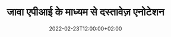 ---
############################# Static ############################
layout: "product"
date: 2022-02-23T12:00:00+02:00
draft: false

product: "Annotation"
product_tag: "annotation"
platform: "Java"
platform_tag: "java"

############################# Head ############################
head_title: "जावा दस्तावेज़ एनोटेशन एपीआई | पीडीएफ वर्ड एक्सेल पीपीटीएक्स छवियाँ देखें और एनोटेट करें"
head_description: "जावा दस्तावेज़ एनोटेशन एपीआई। पीडीएफ वर्ड डॉक्स, एक्सेल एक्सएलएसएक्स, पीपीटीएक्स, ईएमएल ईएमएलएक्स, वीएसएस वीएसडी, ओटीपी, सीएडी और छवि फ़ाइल प्रारूप देखें, टैग करें, टिप्पणी करें और एनोटेट करें।"

############################# Header ##########################
title: "जावा एपीआई के माध्यम से दस्तावेज़ एनोटेशन"
description: "किसी भी बाहरी सॉफ़्टवेयर को स्थापित किए बिना पीडीएफ, एचटीएमएल, एमएस ऑफिस और अन्य दस्तावेज़ प्रारूपों को देखने और एनोटेट करने की क्षमताओं के साथ जावा एप्लिकेशन बनाएं।"
button:
    enable: true
    icon: "fas fa-arrow-down"
    label: "नि: शुल्क परीक्षण डाउनलोड करें"
    link: "https://downloads.groupdocs.com/annotation/java"

############################# SubMenu #########################
submenu:
    enable: true
    
    left:
        img_alt: "GroupDocs.Annotation for Java"
        image: "https://www.groupdocs.cloud/templates/groupdocs/images/product-logos/groupdocs-annotation-java.png"
        product: "GroupDocs.Annotation"
        platform: "Java"

    middle:
        button:
            # button loop
            - link: "#features"
              text: "विशेषताएँ"

            # button loop
            - link: "https://products.groupdocs.app/annotation"
              text: "लाइव डेमो"

            # button loop
            - link: "https://purchase.groupdocs.com/pricing/annotation/java"
              text: "मूल्य निर्धारण"

    right:
        link_download: "https://downloads.groupdocs.com/annotation"
        link_learn: "https://docs.groupdocs.com/annotation/java/"
        link_buy: "https://purchase.groupdocs.com"

############################# Overview ############################
overview:
    enable: true
    content: |
      GroupDocs.Annotation Java API एक ऐसा उत्पाद है जो आपको विभिन्न प्लेटफ़ॉर्म और ऑपरेटिंग सिस्टम, जैसे Android, MacOS, Linux, Windows पर दस्तावेज़ों में एनोटेशन के साथ काम करने की अनुमति देता है। GroupDocs.Annotation सरल एपीआई के साथ एक लाइब्रेरी प्रदान करता है जो कई फायदे देता है: उदाहरण के लिए, यदि आपको डेटा को गोपनीय रखना है या यह चुनना है कि लाइब्रेरी के साथ काम करने के लिए आपको कितनी शक्ति की आवश्यकता है, या एनोटेशन के साथ काम को आंशिक रूप से बदलना है, तो लाइब्रेरी बहुत उपयोगी है हल्का और लचीला.

      जावा एपीआई के लिए GroupDocs.Annotation आपको विभिन्न प्रकार के एनोटेशन के साथ काम करने की अनुमति देता है, जिसमें शामिल हैं: टेक्स्ट, पॉलीलाइन, एरिया, अंडरलाइन, पॉइंट, वॉटरमार्क, एरो, एलिप्स, टेक्स्ट रिप्लेसमेंट, डिस्टेंस, टेक्स्ट फील्ड, रिसोर्स रिडक्शन आदि। और अधिकांश का समर्थन करता है लोकप्रिय दस्तावेज़ प्रारूप जैसे: पीडीएफ, एचटीएमएल, माइक्रोसॉफ्ट ऑफिस वर्ड, एक्सेल स्प्रेडशीट, पावरपॉइंट प्रेजेंटेशन, विसिओ, आउटलुक ईमेल, छवियां, मेटाफ़ाइल्स, सीएडी ड्राइंग और विभिन्न अन्य प्रारूप। एपीआई दस्तावेज़ पृष्ठों के थंबनेल प्राप्त करने की क्षमता प्रदान करता है और पीडीएफ फाइलों से एनोटेशन आयात और निर्यात करने का समर्थन करता है।

      लाइब्रेरी का उपयोग करके, आप [जोड़ें](/एनोटेशन/जावा/बीएमपी/), [संपादित करें](/एनोटेशन/जावा/बीएमपी/), [एक्सट्रेक्ट](/एनोटेशन/जावा/बीएमपी/) और [डिलीट](/एनोटेशन) कर सकते हैं /java/bmp/) दस्तावेजों से एनोटेशन, दस्तावेजों को घुमाएं, थंबनेल समाधान बदलें और यह सभी संभावनाओं की पूरी सूची नहीं है। यह सभी समर्थित दस्तावेज़ प्रारूपों के भीतर आपकी आवश्यकताओं के अनुसार एनोटेशन गुणों को अनुकूलित करने के लिए डेटा ऑब्जेक्ट का एक व्यापक सेट भी प्रदान करता है।

      जावा एपीआई के लिए GroupDocs.Annotation के साथ काम करना बहुत सरल है और इसमें बस कुछ बुनियादी चरण शामिल हैं। सबसे पहले आपको एक लाइसेंस सेटअप करना होगा, फिर उस फ़ाइल का चयन करें जिसके साथ आप काम करना चाहते हैं, फिर दस्तावेज़ एनोटेशन (हटाएं/संपादित करें/निकालें/हटाएं) के साथ किसी तरह हेरफेर करें और परिणाम सहेजें। अधिक जानकारी के लिए कृपया उत्पाद [दस्तावेज़ीकरण](https://docs.groupdocs.com/annotation/java/getting-started/) या हमारा [उदाहरण](https://github.com/groupdocs-annotation/GroupDocs.Annotation देखें -जावा के लिए) सेट।
      
      GroupDocs.Annotation नियमित रूप से अपडेट किया जाता है और अपने ग्राहकों के लिए सहायता प्रदान करता है, हमसे प्रश्न पूछने या अपने विचार भेजने या किसी नई चीज़ के लिए अपनी आवश्यकताओं के बारे में हमें बताने के लिए आपका हमेशा स्वागत है और हम ख़ुशी से इसे अपने नए संस्करणों में लागू करेंगे।
    tabs:
      enable: true
      
      ## TAB ONE ##
      tab_one:
        description: |
          जावा के लिए GroupDocs.Annotation का अवलोकन निम्नलिखित है:
      
        right:
          enable: true
          icon: "fab fa-html5"
          title:  अवलोकन
          content: |
            * एनोटेशन जोड़ें
            * एनोटेशन निर्यात करें 
            * एनोटेशन आयात करें
            * उत्तर आधारित टिप्पणियाँ
            * एनोटेशन संगतता
      
      ## TAB TWO ##
      tab_two:
        description: |
          जावा के लिए GroupDocs.Annotation सभी लोकप्रिय [दस्तावेज़ फ़ाइल स्वरूपों] (https://docs.groupdocs.com/annotation/java/supported-document-formats/) का समर्थन करता है, जिनमें शामिल हैं: Microsoft Office, PDF, छवियाँ और कई अन्य।

        left:
          enable: true
          table:
            # table loop
            - title: "Microsoft Office Formats"
              content: |
                * **Word**: [DOC](/annotation/java/doc/), [DOCX](/annotation/java/docx/), [DOCM](/annotation/java/docm/), [DOT](/annotation/java/dot/), [DOTX](/annotation/java/dotx/), [RTF](/annotation/java/rtf/)
                * **Excel**: [XLS](/annotation/java/xls/), [XLSX](/annotation/java/xlsx/), [XLSB](/annotation/java/xlsb/), [XLSM](/annotation/java/xlsm/)
                * **PowerPoint**: [PPT](/annotation/java/ppt/), [PPTX](/annotation/java/pptx/), [PPS](/annotation/java/pps/), [PPSX](/annotation/java/ppsx/), [POTM](/annotation/java/potm/), [POTX](/annotation/java/potx/), [PPSM](/annotation/java/ppsm/), [PPTM](/annotation/java/pptm/), [WMF](/annotation/java/wmf/), [EMF](/annotation/java/emf/)
                * **Outlook**: [EML](/annotation/java/eml/), [EMLX](/annotation/java/emlx/), [MSG](/annotation/java/msg/)
                * **Visio**: [VSS](/annotation/java/vss/), [VST](/annotation/java/vst/), [VSD](/annotation/java/vsd/), [VSDX](/annotation/java/vsdx/), [VSX](/annotation/java/vsx/)

        right:
          enable: true
          table:
            # table loop
            - title: "Other Formats"
              content: |
                * **Portable**: [PDF](/annotation/java/pdf/) (PDF/A-1a, PDF/A-1b, PDF/A-2a)
                * **OpenDocument**: [ODT](/annotation/java/odt/), [ODS](/annotation/java/ods/), [ODP](/annotation/java/odp/)
                * **Images**: [BMP](/annotation/java/bmp/), [JPG](/annotation/java/jpg/), [JPEG](/annotation/java/jpeg/), [TIFF](/annotation/java/tiff/), [TIF](/annotation/java/tif/), [PNG](/annotation/java/png/), [GIF](/annotation/java/gif/), [DCM](/annotation/java/dcm/), [DICOM](/annotation/java/dicom/)
                * **AutoCAD**: [DWG](/annotation/java/dwg/), [DXF](/annotation/java/dxf/), [CAD](/annotation/java/cad/)
                * **Other**: [HTM](/annotation/java/htm/), [HTML](/annotation/java/html/), [CSV](/annotation/java/csv/), [DJVU](/annotation/java/djvu/), [OTP](/annotation/java/otp/), [OTT](/annotation/java/ott/)

      ## TAB THREE ##
      tab_three:
        description: |
          जावा के लिए GroupDocs.Annotation निम्नलिखित ऑपरेटिंग सिस्टम, फ्रेमवर्क और पैकेज प्रबंधकों का समर्थन करता है:
        
        left:
          enable: true
          table:
            # table loop
            - icon: "fab fa-windows"
              title:  ऑपरेटिंग सिस्टम
              content: |
                * Microsoft Windows Desktop
                * Microsoft Windows Server
                * Linux
                * MacOS

            # table loop
            - icon: "fas fa-code"
              title:  समर्थित ढाँचे
              content: |
                * Java 7 (1.7) and above

        right:
          enable: true
          table:
            # table loop
            - icon: "fas fa-cogs"
              title:  विकास का वातावरण
              content: |
                * NetBeans
                * IntelliJ IDEA
                * Eclipse

            # table loop
            - icon: "fas fa-tools"
              title:  स्वचालन उपकरण बनाएँ
              content: |
                * Maven

############################# Features ############################
features:
    enable: true
    title: जावा सुविधाओं के लिए GroupDocs.Annotation

    feature:
      # feature loop
      - icon: "fas fa-copy"
        link: "https://docs.groupdocs.com/annotation/java/add-area-annotation/"
        content: दस्तावेज़ में क्षेत्र एनोटेशन जोड़ें और सरल एवं नेस्टेड टिप्पणियाँ लिंक करें

      # feature loop
      - icon: "fas fa-eye"
        link: "https://docs.groupdocs.com/annotation/java/add-arrow-annotation/"
        content: एरो एनोटेशन का उपयोग करके किसी विशेष सामग्री को इंगित करें

      # feature loop
      - icon: "fas fa-bolt"
        link: "https://docs.groupdocs.com/annotation/java/add-watermark-annotation/"
        content: टेक्स्ट वॉटरमार्क को पीडीएफ, स्लाइड, एक्सेल वर्कशीट, छवियों और आरेखों पर कोणीय स्थिति में सेट करें
      
      # feature loop
      - icon: "fas fa-file-powerpoint"
        link: "https://docs.groupdocs.com/annotation/java/add-point-annotation/"
        content: प्वाइंट एनोटेशन का उपयोग करके दस्तावेज़ में किसी भी स्थान पर पॉपअप टिप्पणियाँ जोड़ें

      # feature loop
      - icon: "fas fa-code"
        link: "https://docs.groupdocs.com/annotation/java/add-polyline-annotation/"
        content: रेखा खंडों, चाप खंडों या दोनों के अनुक्रम को जोड़ने के लिए पॉलीलाइन एनोटेशन का उपयोग करें

      # feature loop
      - icon: "fas fa-cloud"
        link: "https://docs.groupdocs.com/annotation/java/add-ellipse-annotation/"
        content: पीडीएफ, वर्ड दस्तावेज़, स्प्रेडशीट, प्रस्तुतियाँ, आरेख और छवियों में एलिप्स एनोटेशन जोड़ें

      # feature loop
      - icon: "fas fa-remove-format"
        link: "https://docs.groupdocs.com/annotation/java/add-watermark-annotation/"
        content: पीडीएफ, पावरपॉइंट, एक्सेल, इमेज और डायग्राम के लिए एंगल्ड वॉटरमार्क जोड़ें

      # feature loop
      - icon: "fas fa-comment-slash"
        link: "https://docs.groupdocs.com/annotation/java/add-underline-annotation/"
        content: किसी दस्तावेज़ की छवि प्रस्तुति में टेक्स्ट एनोटेशन के निर्देशांक प्राप्त करें

      # feature loop
      - icon: "fas fa-location-arrow"
        link: "https://docs.groupdocs.com/annotation/java/add-annotation-to-the-document/"
        content: किसी दस्तावेज़ में विशिष्ट पाठ को रेखांकित करें, स्ट्राइकथ्रू करें या संशोधित करें

      # feature loop
      - icon: "fas fa-border-all"
        link: "https://docs.groupdocs.com/annotation/java/add-annotation-to-the-document/"
        content: किसी दस्तावेज़ में टेक्स्ट स्टैम्प या वॉटरमार्क और टेक्स्ट फ़ील्ड जोड़ें

      # feature loop
      - icon: "fas fa-wrench"
        link: "https://docs.groupdocs.com/annotation/java/add-point-annotation/"
        content: Word दस्तावेज़ों और PowerPoint प्रस्तुतियों के बीच एनोटेशन आयात और निर्यात करें

      # feature loop
      - icon: "fas fa-columns"
        link: "https://docs.groupdocs.com/annotation/java/add-strikeout-annotation/"
        content: टेक्स्ट, टेक्स्ट रिप्लेसमेंट, वॉटरमार्क और रिसोर्स रिडक्शन एनोटेशन प्रकारों के साथ एक्सेल स्प्रेडशीट को एनोटेट करें

      # feature loop
      - icon: "fas fa-file-word"
        link: "https://docs.groupdocs.com/annotation/java/get-file-info/"
        content: पावरपॉइंट प्रेजेंटेशन और स्लाइड्स में पॉलीलाइन, स्ट्राइकथ्रू, अंडरलाइन या टेक्स्ट एनोटेशन जोड़ें

      # feature loop
      - icon: "fas fa-envelope"
        link: "https://docs.groupdocs.com/annotation/java/basic-usage/"
        content: एक्स, वाई निर्देशांक का उपयोग करके प्रस्तुतियों में प्वाइंट एनोटेशन को चिह्नित करें

      # feature loop
      - icon: "fas fa-print"
        link: "https://docs.groupdocs.com/annotation/java/add-strikeout-annotation/"
        content: छवियों में स्ट्राइकथ्रू, टेक्स्ट, अंडरलाइन या पॉलीलाइन एनोटेशन जोड़ें

      # feature loop
      - icon: "fas fa-file-archive"
        link: "https://docs.groupdocs.com/annotation/java/add-link-annotation/"
        content: वीएसएस और वीएसडी जैसे विज़िओ आरेखों के लिए दस्तावेज़ जानकारी और छवियां प्राप्त करें
      
      # feature loop
      - icon: "fas fa-file-code"
        link: "https://docs.groupdocs.com/annotation/java/basic-usage/"
        content: दस्तावेज़ पृष्ठों के थंबनेल प्राप्त करें और बहु-पृष्ठ TIFF फ़ाइलों के साथ काम करें

      # feature loop
      - icon: "fas fa-file-excel"
        link: "https://docs.groupdocs.com/annotation/java/get-file-info/"
        content: एकल फ़ंक्शन कॉल के साथ दस्तावेज़ के सभी एनोटेशन प्राप्त करें

      # feature loop
      - icon: "fas fa-heading"
        link: "https://docs.groupdocs.com/annotation/java/add-link-annotation/"
        content: पीडीएफ, वर्ड और पावरपॉइंट प्रेजेंटेशन में लिंक एनोटेशन जोड़ें

      # feature loop
      - icon: "fas fa-project-diagram"
        link: "https://docs.groupdocs.com/annotation/java/add-point-annotation/"
        content: पीडीएफ, वर्ड, डायग्राम, स्लाइड और अन्य प्रमुख दस्तावेज़ प्रारूपों के लिए एसवीजी पथ पार्सिंग समर्थन

      # feature loop
      - icon: "fas fa-cube"
        link: "https://docs.groupdocs.com/annotation/java/technical-support/"
        content: वर्ड दस्तावेज़ों में वॉटरमार्क एनोटेशन जोड़ने और टेक्स्ट रिप्लेसमेंट के लिए क्लीनअप के लिए समर्थन

      # feature loop
      - icon: "fab fa-uncharted"
        link: "https://docs.groupdocs.com/annotation/java/technical-support/"
        content: टेक्स्ट एनोटेशन के लिए आरेखों में आकार प्रसंस्करण समर्थन
  
      # feature loop
      - icon: "fab fa-uncharted"
        link: "https://docs.groupdocs.com/annotation/java/advanced-usage/"
        content: तेज़ प्रसंस्करण के लिए दस्तावेज़ों के पृष्ठ पूर्वावलोकन को कैशिंग करके समय बचाएं
  
      # feature loop
      - icon: "fab fa-uncharted"
        link: "https://docs.groupdocs.com/annotation/java/add-annotation-to-the-document/"
        content: पुराने प्रारूपों के साथ भी वर्ड, एक्सेल और पॉवरपॉइंट दस्तावेज़ों को आसानी से एनोटेट करें

      # feature loop
      - icon: "fab fa-uncharted"
        link: "https://docs.groupdocs.com/annotation/java/add-distance-annotation/"
        content: एक्सेल, पॉवरपॉइंट और डायग्राम के लिए दूरी एनोटेशन कैप्शन प्रदर्शित करें

############################# Support ############################
support:
    enable: true

############################# Solutions ############################
solutions:
    enable: true
    title: GroupDocs.Annotation अन्य लोकप्रिय विकास परिवेशों के लिए दस्तावेज़ देखने वाली एपीआई प्रदान करता है

    solution:
        # solution loop
        - img_alt: "GroupDocs.Annotation for .NET"
          image: "https://www.groupdocs.cloud/templates/groupdocs/images/product-logos/groupdocs-annotation-net.png"
          product: "GroupDocs.Annotation"
          platform: ".NET"
          link: "/annotation/net/"

############################# Back to top ###############################
back_to_top:
  enable: true
---